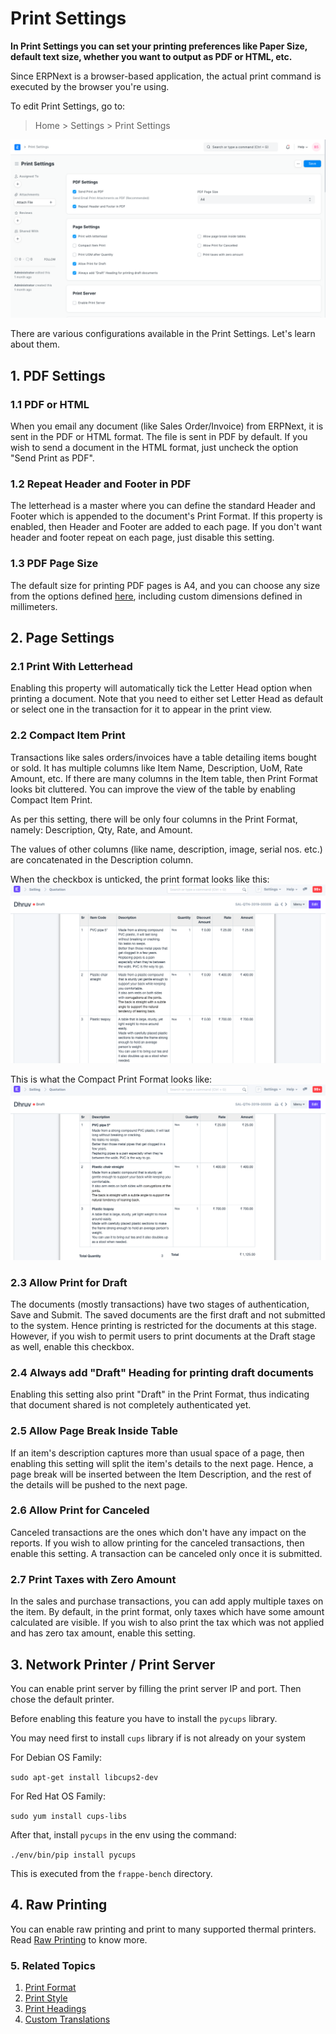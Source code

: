 
# Print Settings



**In Print Settings you can set your printing preferences like Paper Size, default text size, whether you want to output as PDF or HTML, etc.**


Since ERPNext is a browser-based application, the actual print command is executed by the browser you're using.


To edit Print Settings, go to:
> Home > Settings > Print Settings


![Print Settings](/files/print-settings.png)


There are various configurations available in the Print Settings. Let's learn about them.


## 1. PDF Settings


### 1.1 PDF or HTML


When you email any document (like Sales Order/Invoice) from ERPNext, it is sent in the PDF or HTML format. The file is sent in PDF by default. If you wish to send a document in the HTML format, just uncheck the option "Send Print as PDF".


### 1.2 Repeat Header and Footer in PDF


The letterhead is a master where you can define the standard Header and Footer which is appended to the document's Print Format. If this property is enabled, then Header and Footer are added to each page. If you don't want header and footer repeat on each page, just disable this setting.


### 1.3 PDF Page Size


The default size for printing PDF pages is A4, and you can choose any size from the options defined [here](https://doc.qt.io/archives/qt-4.8/qprinter.html#PaperSize-enum), including custom dimensions defined in millimeters.


## 2. Page Settings


### 2.1 Print With Letterhead


Enabling this property will automatically tick the Letter Head option when printing a document. Note that you need to either set Letter Head as default or select one in the transaction for it to appear in the print view.


### 2.2 Compact Item Print


Transactions like sales orders/invoices have a table detailing items bought or sold. It has multiple columns like Item Name, Description, UoM, Rate Amount, etc. If there are many columns in the Item table, then Print Format looks bit cluttered. You can improve the view of the table by enabling Compact Item Print.


As per this setting, there will be only four columns in the Print Format, namely: Description, Qty, Rate, and Amount.


The values of other columns (like name, description, image, serial nos. etc.) are concatenated in the Description column.


When the checkbox is unticked, the print format looks like this:
![Incompact Print Format Settings](/files/incompact-print.png)


This is what the Compact Print Format looks like:
![Compact Print Format Settings](/files/compact-print.png)


### 2.3 Allow Print for Draft


The documents (mostly transactions) have two stages of authentication, Save and Submit. The saved documents are the first draft and not submitted to the system. Hence printing is restricted for the documents at this stage. However, if you wish to permit users to print documents at the Draft stage as well, enable this checkbox.


### 2.4 Always add "Draft" Heading for printing draft documents


Enabling this setting also print "Draft" in the Print Format, thus indicating that document shared is not completely authenticated yet.


### 2.5 Allow Page Break Inside Table


If an item's description captures more than usual space of a page, then enabling this setting will split the item's details to the next page. Hence, a page break will be inserted between the Item Description, and the rest of the details will be pushed to the next page.


### 2.6 Allow Print for Canceled


Canceled transactions are the ones which don't have any impact on the reports. If you wish to allow printing for the canceled transactions, then enable this setting. A transaction can be canceled only once it is submitted.


### 2.7 Print Taxes with Zero Amount


In the sales and purchase transactions, you can add apply multiple taxes on the item. By default, in the print format, only taxes which have some amount calculated are visible. If you wish to also print the tax which was not applied and has zero tax amount, enable this setting.


## 3. Network Printer / Print Server


You can enable print server by filling the print server IP and port. Then chose the default printer.


Before enabling this feature you have to install the `pycups` library.


You may need first to install `cups` library if is not already on your system


For Debian OS Family:


`sudo apt-get install libcups2-dev`


For Red Hat OS Family:


`sudo yum install cups-libs`


After that, install `pycups` in the env using the command:


`./env/bin/pip install pycups`


This is executed from the `frappe-bench` directory.


## 4. Raw Printing


You can enable raw printing and print to many supported thermal printers. Read [Raw Printing](/docs/en/setting-up/print/raw-printing) to know more.


### 5. Related Topics


1. [Print Format](/docs/en/setting-up/print/print-format)
2. [Print Style](/docs/en/setting-up/print/print-style)
3. [Print Headings](/docs/en/setting-up/print/print-headings)
4. [Custom Translations](/docs/en/setting-up/print/custom-translations)




